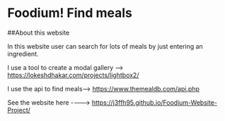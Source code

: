 # Foodium! Find meals

##About this website

In this website user can search for lots of meals by just entering an ingredient.

I use a tool to create a modal gallery --> https://lokeshdhakar.com/projects/lightbox2/

I use the api to find meals--> https://www.themealdb.com/api.php

See the website here ----> https://j3ffh95.github.io/Foodium-Website-Project/
